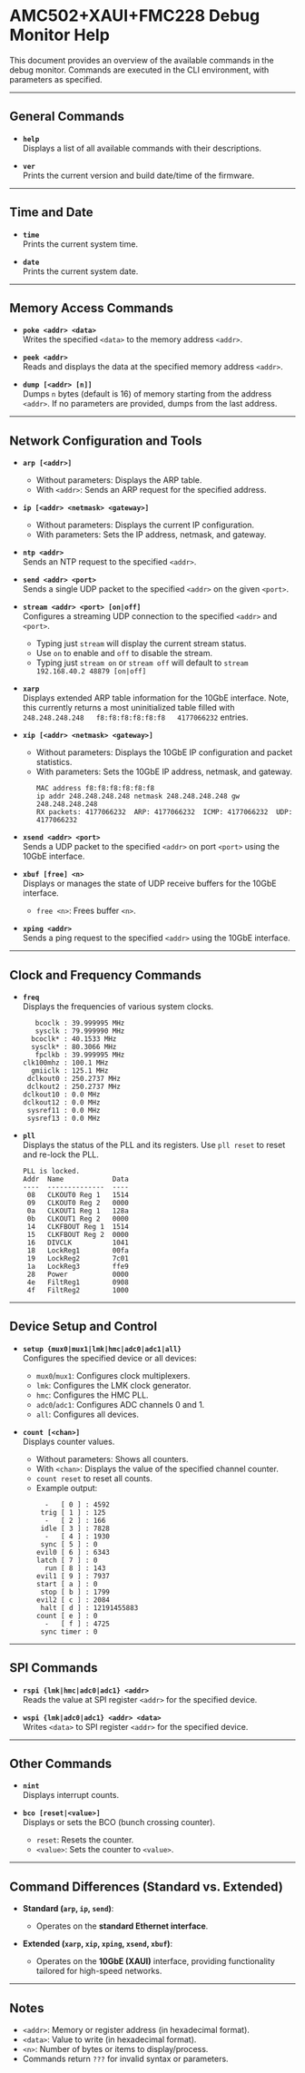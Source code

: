 # AMC502+XAUI+FMC228 Debug Monitor Help

This document provides an overview of the available commands in the debug monitor. Commands are executed in the CLI environment, with parameters as specified.

---

## General Commands

- **`help`**  
  Displays a list of all available commands with their descriptions.

- **`ver`**  
  Prints the current version and build date/time of the firmware.

---

## Time and Date

- **`time`**  
  Prints the current system time.

- **`date`**  
  Prints the current system date.

---

## Memory Access Commands

- **`poke <addr> <data>`**  
  Writes the specified `<data>` to the memory address `<addr>`.

- **`peek <addr>`**  
  Reads and displays the data at the specified memory address `<addr>`.

- **`dump [<addr> [n]]`**  
  Dumps `n` bytes (default is 16) of memory starting from the address `<addr>`. If no parameters are provided, dumps from the last address.

---

## Network Configuration and Tools

- **`arp [<addr>]`**  
  - Without parameters: Displays the ARP table.  
  - With `<addr>`: Sends an ARP request for the specified address.

- **`ip [<addr> <netmask> <gateway>]`**  
  - Without parameters: Displays the current IP configuration.  
  - With parameters: Sets the IP address, netmask, and gateway.

- **`ntp <addr>`**  
  Sends an NTP request to the specified `<addr>`.

- **`send <addr> <port>`**  
  Sends a single UDP packet to the specified `<addr>` on the given `<port>`.

- **`stream <addr> <port> [on|off]`**  
  Configures a streaming UDP connection to the specified `<addr>` and `<port>`.  
  - Typing just `stream` will display the current stream status.
  - Use `on` to enable and `off` to disable the stream.
  - Typing just `stream on` or `stream off` will default to `stream 192.168.40.2 48879 [on|off]`

- **`xarp`**  
  Displays extended ARP table information for the 10GbE interface. Note, this currently returns a most uninitialized table filled with `248.248.248.248   f8:f8:f8:f8:f8:f8   4177066232` entries.

- **`xip [<addr> <netmask> <gateway>]`**  
  - Without parameters: Displays the 10GbE IP configuration and packet statistics.  
  - With parameters: Sets the 10GbE IP address, netmask, and gateway.
    ```
    MAC address f8:f8:f8:f8:f8:f8
    ip addr 248.248.248.248 netmask 248.248.248.248 gw 248.248.248.248
    RX packets: 4177066232  ARP: 4177066232  ICMP: 4177066232  UDP: 4177066232
    ```

- **`xsend <addr> <port>`**  
  Sends a UDP packet to the specified `<addr>` on port `<port>` using the 10GbE interface.

- **`xbuf [free] <n>`**  
  Displays or manages the state of UDP receive buffers for the 10GbE interface.  
  - `free <n>`: Frees buffer `<n>`.

- **`xping <addr>`**  
  Sends a ping request to the specified `<addr>` using the 10GbE interface.

---

## Clock and Frequency Commands

- **`freq`**  
  Displays the frequencies of various system clocks.
  ```
     bcoclk : 39.999995 MHz
     sysclk : 79.999990 MHz
    bcoclk* : 40.1533 MHz
    sysclk* : 80.3066 MHz
     fpclkb : 39.999995 MHz
  clk100mhz : 100.1 MHz
    gmiiclk : 125.1 MHz
   dclkout0 : 250.2737 MHz
   dclkout2 : 250.2737 MHz
  dclkout10 : 0.0 MHz
  dclkout12 : 0.0 MHz
   sysref11 : 0.0 MHz
   sysref13 : 0.0 MHz
  ```
- **`pll`**  
  Displays the status of the PLL and its registers.  Use `pll reset` to reset and re-lock the PLL.
    ```
    PLL is locked.
    Addr  Name            Data
    ----  --------------  ----
     08   CLKOUT0 Reg 1   1514
     09   CLKOUT0 Reg 2   0000
     0a   CLKOUT1 Reg 1   128a
     0b   CLKOUT1 Reg 2   0000
     14   CLKFBOUT Reg 1  1514
     15   CLKFBOUT Reg 2  0000
     16   DIVCLK          1041
     18   LockReg1        00fa
     19   LockReg2        7c01
     1a   LockReg3        ffe9
     28   Power           0000
     4e   FiltReg1        0908
     4f   FiltReg2        1000
     ```

---

## Device Setup and Control

- **`setup {mux0|mux1|lmk|hmc|adc0|adc1|all}`**  
  Configures the specified device or all devices:  
  - `mux0`/`mux1`: Configures clock multiplexers.  
  - `lmk`: Configures the LMK clock generator.  
  - `hmc`: Configures the HMC PLL.  
  - `adc0`/`adc1`: Configures ADC channels 0 and 1.  
  - `all`: Configures all devices.

- **`count [<chan>]`**  
  Displays counter values.  
  - Without parameters: Shows all counters.  
  - With `<chan>`: Displays the value of the specified channel counter.
  - `count reset` to reset all counts.
  - Example output:
    ```
      -   [ 0 ] : 4592
     trig [ 1 ] : 125
      -   [ 2 ] : 166
     idle [ 3 ] : 7828
      -   [ 4 ] : 1930
     sync [ 5 ] : 0
    evil0 [ 6 ] : 6343
    latch [ 7 ] : 0
      run [ 8 ] : 143
    evil1 [ 9 ] : 7937
    start [ a ] : 0
     stop [ b ] : 1799
    evil2 [ c ] : 2084
     halt [ d ] : 12191455883
    count [ e ] : 0
      -   [ f ] : 4725
     sync timer : 0
    ```

---

## SPI Commands

- **`rspi {lmk|hmc|adc0|adc1} <addr>`**  
  Reads the value at SPI register `<addr>` for the specified device.

- **`wspi {lmk|adc0|adc1} <addr> <data>`**  
  Writes `<data>` to SPI register `<addr>` for the specified device.

---

## Other Commands

- **`nint`**  
  Displays interrupt counts.

- **`bco [reset|<value>]`**  
  Displays or sets the BCO (bunch crossing counter).  
  - `reset`: Resets the counter.  
  - `<value>`: Sets the counter to `<value>`.

---

## Command Differences (Standard vs. Extended)

- **Standard (`arp`, `ip`, `send`)**:
  - Operates on the **standard Ethernet interface**.

- **Extended (`xarp`, `xip`, `xping`, `xsend`, `xbuf`)**:
  - Operates on the **10GbE (XAUI)** interface, providing functionality tailored for high-speed networks.

---

## Notes

- `<addr>`: Memory or register address (in hexadecimal format).  
- `<data>`: Value to write (in hexadecimal format).  
- `<n>`: Number of bytes or items to display/process.  
- Commands return `???` for invalid syntax or parameters.
